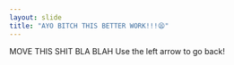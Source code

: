```yaml
---
layout: slide
title: "AYO BITCH THIS BETTER WORK!!!😫"
---
```

MOVE THIS SHIT BLA BLAH
Use the left arrow to go back!
